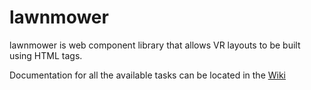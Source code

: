 # lawnmower
lawnmower is web component library that allows VR layouts to be built using HTML tags.


Documentation for all the available tasks can be located in the <a href="https://github.com/gmarland/lawnmower/wiki" target="_blank">Wiki</a>
